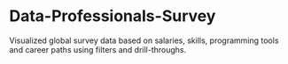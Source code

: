 # Data-Professionals-Survey
Visualized global survey data based on salaries, skills, programming tools and career paths using filters and drill-throughs.
